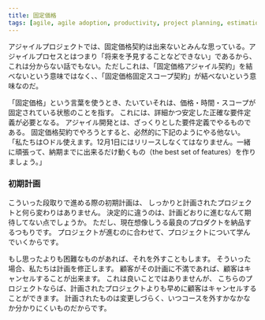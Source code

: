 ```yaml
---
title: 固定価格
tags: [agile, agile adoption, productivity, project planning, estimation]
---
```


アジャイルプロジェクトでは、固定価格契約は出来ないとみんな思っている。アジャイルプロセスとはつまり「将来を予見することなどできない」であるから、これは分からない話でもない。ただしこれは、「固定価格アジャイル契約」を結べないという意味ではなく、、「固定価格固定スコープ契約」が結べないという意味なのだ。


「固定価格」という言葉を使うとき、たいていそれは、価格・時間・スコープが固定されている状態のことを指す。
これには、詳細かつ安定した正確な要件定義が必要となる。
アジャイル開発とは、ざっくりとした要件定義でやるものである。
固定価格契約でやろうとすると、必然的に下記のようにやる他ない。
「私たちは○ドル使えます。12月1日にはリリースしなくてはなりません。一緒に頑張って、納期までに出来るだけ動くもの（the best set of features）を作りましょう。」

### 初期計画

こういった段取りで進める際の初期計画は、
しっかりと計画されたプロジェクトと何ら変わりはありません。
決定的に違うのは、計画どおりに進むなんて期待してない点でしょうか。
ただし、現在想像しうる最良のプロダクトを納品するつもりです。
プロジェクトが進むのに合わせて、プロジェクトについて学んでいくからです。

もし思ったよりも困難なものがあれば、それを外すこともします。
そういった場合、私たちは計画を修正します。
顧客がその計画に不満であれば、顧客はキャンセルすることが出来ます。
これは良いことではありませんが、
こちらのプロジェクトならば、計画されたプロジェクトよりも早めに顧客はキャンセルすることができます。
計画されたものは変更しづらく、いつコースを外すかなかなか分かりにくいものだからです。
